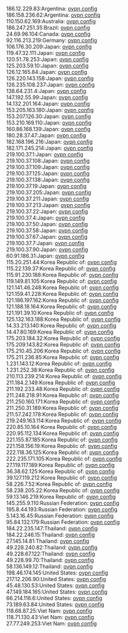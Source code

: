 186.12.229.83:Argentina: [ovpn config](vpn/186_12_229_83.ovpn)  
186.158.236.62:Argentina: [ovpn config](vpn/186_158_236_62.ovpn)  
110.150.62.169:Australia: [ovpn config](vpn/110_150_62_169.ovpn)  
186.247.251.35:Brazil: [ovpn config](vpn/186_247_251_35.ovpn)  
24.69.96.104:Canada: [ovpn config](vpn/24_69_96_104.ovpn)  
92.116.213.219:Germany: [ovpn config](vpn/92_116_213_219.ovpn)  
106.176.30.209:Japan: [ovpn config](vpn/106_176_30_209.ovpn)  
119.47.32.111:Japan: [ovpn config](vpn/119_47_32_111.ovpn)  
120.51.78.253:Japan: [ovpn config](vpn/120_51_78_253.ovpn)  
125.203.59.10:Japan: [ovpn config](vpn/125_203_59_10.ovpn)  
126.12.165.84:Japan: [ovpn config](vpn/126_12_165_84.ovpn)  
126.220.143.158:Japan: [ovpn config](vpn/126_220_143_158.ovpn)  
126.235.108.237:Japan: [ovpn config](vpn/126_235_108_237.ovpn)  
138.64.231.4:Japan: [ovpn config](vpn/138_64_231_4.ovpn)  
147.192.55.99:Japan: [ovpn config](vpn/147_192_55_99.ovpn)  
14.132.201.164:Japan: [ovpn config](vpn/14_132_201_164.ovpn)  
153.205.163.180:Japan: [ovpn config](vpn/153_205_163_180.ovpn)  
153.207.126.30:Japan: [ovpn config](vpn/153_207_126_30.ovpn)  
153.210.169.110:Japan: [ovpn config](vpn/153_210_169_110.ovpn)  
160.86.168.139:Japan: [ovpn config](vpn/160_86_168_139.ovpn)  
180.28.37.47:Japan: [ovpn config](vpn/180_28_37_47.ovpn)  
182.168.196.216:Japan: [ovpn config](vpn/182_168_196_216.ovpn)  
182.171.245.214:Japan: [ovpn config](vpn/182_171_245_214.ovpn)  
219.100.37.1:Japan: [ovpn config](vpn/219_100_37_1.ovpn)  
219.100.37.108:Japan: [ovpn config](vpn/219_100_37_108.ovpn)  
219.100.37.109:Japan: [ovpn config](vpn/219_100_37_109.ovpn)  
219.100.37.125:Japan: [ovpn config](vpn/219_100_37_125.ovpn)  
219.100.37.138:Japan: [ovpn config](vpn/219_100_37_138.ovpn)  
219.100.37.19:Japan: [ovpn config](vpn/219_100_37_19.ovpn)  
219.100.37.205:Japan: [ovpn config](vpn/219_100_37_205.ovpn)  
219.100.37.211:Japan: [ovpn config](vpn/219_100_37_211.ovpn)  
219.100.37.213:Japan: [ovpn config](vpn/219_100_37_213.ovpn)  
219.100.37.22:Japan: [ovpn config](vpn/219_100_37_22.ovpn)  
219.100.37.4:Japan: [ovpn config](vpn/219_100_37_4.ovpn)  
219.100.37.50:Japan: [ovpn config](vpn/219_100_37_50.ovpn)  
219.100.37.58:Japan: [ovpn config](vpn/219_100_37_58.ovpn)  
219.100.37.67:Japan: [ovpn config](vpn/219_100_37_67.ovpn)  
219.100.37.7:Japan: [ovpn config](vpn/219_100_37_7.ovpn)  
219.100.37.90:Japan: [ovpn config](vpn/219_100_37_90.ovpn)  
60.91.186.31:Japan: [ovpn config](vpn/60_91_186_31.ovpn)  
115.20.251.44:Korea Republic of: [ovpn config](vpn/115_20_251_44.ovpn)  
115.22.139.37:Korea Republic of: [ovpn config](vpn/115_22_139_37.ovpn)  
115.91.230.188:Korea Republic of: [ovpn config](vpn/115_91_230_188.ovpn)  
119.149.81.105:Korea Republic of: [ovpn config](vpn/119_149_81_105.ovpn)  
121.141.46.248:Korea Republic of: [ovpn config](vpn/121_141_46_248.ovpn)  
121.159.41.228:Korea Republic of: [ovpn config](vpn/121_159_41_228.ovpn)  
121.186.197.162:Korea Republic of: [ovpn config](vpn/121_186_197_162.ovpn)  
121.188.18.164:Korea Republic of: [ovpn config](vpn/121_188_18_164.ovpn)  
121.191.39.10:Korea Republic of: [ovpn config](vpn/121_191_39_10.ovpn)  
125.132.163.188:Korea Republic of: [ovpn config](vpn/125_132_163_188.ovpn)  
14.33.213.140:Korea Republic of: [ovpn config](vpn/14_33_213_140.ovpn)  
14.47.80.169:Korea Republic of: [ovpn config](vpn/14_47_80_169.ovpn)  
175.203.184.32:Korea Republic of: [ovpn config](vpn/175_203_184_32.ovpn)  
175.209.143.82:Korea Republic of: [ovpn config](vpn/175_209_143_82.ovpn)  
175.210.45.206:Korea Republic of: [ovpn config](vpn/175_210_45_206.ovpn)  
175.211.236.85:Korea Republic of: [ovpn config](vpn/175_211_236_85.ovpn)  
1.231.143.12:Korea Republic of: [ovpn config](vpn/1_231_143_12.ovpn)  
1.231.252.38:Korea Republic of: [ovpn config](vpn/1_231_252_38.ovpn)  
210.113.239.214:Korea Republic of: [ovpn config](vpn/210_113_239_214.ovpn)  
211.184.2.149:Korea Republic of: [ovpn config](vpn/211_184_2_149.ovpn)  
211.192.233.48:Korea Republic of: [ovpn config](vpn/211_192_233_48.ovpn)  
211.248.218.91:Korea Republic of: [ovpn config](vpn/211_248_218_91.ovpn)  
211.250.160.171:Korea Republic of: [ovpn config](vpn/211_250_160_171.ovpn)  
211.250.31.189:Korea Republic of: [ovpn config](vpn/211_250_31_189.ovpn)  
211.57.242.178:Korea Republic of: [ovpn config](vpn/211_57_242_178.ovpn)  
219.249.163.114:Korea Republic of: [ovpn config](vpn/219_249_163_114.ovpn)  
220.85.10.164:Korea Republic of: [ovpn config](vpn/220_85_10_164.ovpn)  
220.95.112.134:Korea Republic of: [ovpn config](vpn/220_95_112_134.ovpn)  
221.155.87.185:Korea Republic of: [ovpn config](vpn/221_155_87_185.ovpn)  
221.158.156.19:Korea Republic of: [ovpn config](vpn/221_158_156_19.ovpn)  
222.118.36.125:Korea Republic of: [ovpn config](vpn/222_118_36_125.ovpn)  
222.235.171.105:Korea Republic of: [ovpn config](vpn/222_235_171_105.ovpn)  
27.119.117.189:Korea Republic of: [ovpn config](vpn/27_119_117_189.ovpn)  
36.38.62.125:Korea Republic of: [ovpn config](vpn/36_38_62_125.ovpn)  
39.127.119.212:Korea Republic of: [ovpn config](vpn/39_127_119_212.ovpn)  
58.226.7.52:Korea Republic of: [ovpn config](vpn/58_226_7_52.ovpn)  
58.238.205.22:Korea Republic of: [ovpn config](vpn/58_238_205_22.ovpn)  
59.13.146.219:Korea Republic of: [ovpn config](vpn/59_13_146_219.ovpn)  
145.255.9.110:Russian Federation: [ovpn config](vpn/145_255_9_110.ovpn)  
195.8.44.193:Russian Federation: [ovpn config](vpn/195_8_44_193.ovpn)  
5.143.16.45:Russian Federation: [ovpn config](vpn/5_143_16_45.ovpn)  
95.84.132.179:Russian Federation: [ovpn config](vpn/95_84_132_179.ovpn)  
184.22.235.147:Thailand: [ovpn config](vpn/184_22_235_147.ovpn)  
184.22.246.15:Thailand: [ovpn config](vpn/184_22_246_15.ovpn)  
27.145.14.81:Thailand: [ovpn config](vpn/27_145_14_81.ovpn)  
49.228.240.82:Thailand: [ovpn config](vpn/49_228_240_82.ovpn)  
49.228.67.122:Thailand: [ovpn config](vpn/49_228_67_122.ovpn)  
49.228.99.70:Thailand: [ovpn config](vpn/49_228_99_70.ovpn)  
58.136.149.12:Thailand: [ovpn config](vpn/58_136_149_12.ovpn)  
198.46.174.145:United States: [ovpn config](vpn/198_46_174_145.ovpn)  
217.12.206.90:United States: [ovpn config](vpn/217_12_206_90.ovpn)  
45.48.130.53:United States: [ovpn config](vpn/45_48_130_53.ovpn)  
47.149.184.165:United States: [ovpn config](vpn/47_149_184_165.ovpn)  
66.214.116.6:United States: [ovpn config](vpn/66_214_116_6.ovpn)  
73.189.63.84:United States: [ovpn config](vpn/73_189_63_84.ovpn)  
118.68.87.25:Viet Nam: [ovpn config](vpn/118_68_87_25.ovpn)  
118.71.130.43:Viet Nam: [ovpn config](vpn/118_71_130_43.ovpn)  
27.77.249.253:Viet Nam: [ovpn config](vpn/27_77_249_253.ovpn)  
